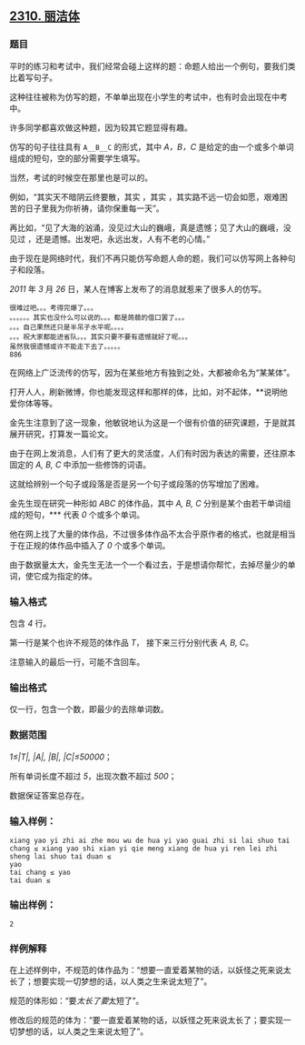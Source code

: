 ## [2310. 丽洁体](https://www.acwing.com/problem/content/2312/)

### 题目

平时的练习和考试中，我们经常会碰上这样的题：命题人给出一个例句，要我们类比着写句子。

这种往往被称为仿写的题，不单单出现在小学生的考试中，也有时会出现在中考中。

许多同学都喜欢做这种题，因为较其它题显得有趣。

仿写的句子往往具有 `A__B__C` 的形式，其中 *A，B，C* 是给定的由一个或多个单词组成的短句，空的部分需要学生填写。

当然，考试的时候空在那里也是可以的。

例如，“其实天不暗阴云终要散，其实 ，其实 ，其实路不远一切会如愿，艰难困苦的日子里我为你祈祷，请你保重每一天”。

再比如，“见了大海的汹涌，没见过大山的巍峨，真是遗憾；见了大山的巍峨，没见过 ，还是遗憾。出发吧，永远出发，人有不老的心情。”

由于现在是网络时代，我们不再只能仿写命题人命的题，我们可以仿写网上各种句子和段落。

*2011* 年 *3* 月 *26* 日，某人在博客上发布了的消息就惹来了很多人的仿写。

```
很难过吧。。。考得完爆了。。。
。。。。。。其实也没什么可以说的。。。都是蒟蒻的借口罢了。。。
。。。自己果然还只是半吊子水平呢。。。。
。。。祝大家都能进省队。。。其实只要不要有遗憾就好了呢。。。
虽然我很遗憾或许不能走下去了。。。。。
886
```

在网络上广泛流传的仿写，因为在某些地方有独到之处，大都被命名为“某某体”。

打开人人，刷新微博，你也能发现这样和那样的体，比如，对不起体，**说明他爱你体等等。

金先生注意到了这一现象，他敏锐地认为这是一个很有价值的研究课题，于是就其展开研究，打算发一篇论文。

由于在网上发消息，人们有了更大的灵活度，人们有时因为表达的需要，还往原本固定的 *A, B, C* 中添加一些修饰的词语。

这就给辨别一个句子或段落是否是另一个句子或段落的仿写增加了困难。

金先生现在研究一种形如 *A*B*C* 的体作品，其中 *A, B, C* 分别是某个由若干单词组成的短句，*** 代表 *0* 个或多个单词。

他在网上找了大量的体作品，不过很多体作品不太合乎原作者的格式，也就是相当于在正规的体作品中插入了 *0* 个或多个单词。

由于数据量太大，金先生无法一个一个看过去，于是想请你帮忙，去掉尽量少的单词，使它成为指定的体。

### 输入格式

包含 *4* 行。

第一行是某个也许不规范的体作品 *T*， 接下来三行分别代表 *A, B, C*。

注意输入的最后一行，可能不含回车。

### 输出格式

仅一行，包含一个数，即最少的去除单词数。

### 数据范围

*1≤|T|, |A|, |B|, |C|≤50000*；

所有单词长度不超过 *5*，出现次数不超过 *500*；

数据保证答案总存在。

### 输入样例：

```
xiang yao yi zhi ai zhe mou wu de hua yi yao guai zhi si lai shuo tai chang ≤ xiang yao shi xian yi qie meng xiang de hua yi ren lei zhi sheng lai shuo tai duan ≤
yao
tai chang ≤ yao
tai duan ≤
```

### 输出样例：

```
2
```

### 样例解释

在上述样例中，不规范的体作品为：“想要一直爱着某物的话，以妖怪之死来说太长了；想要实现一切梦想的话，以人类之生来说太短了”。

规范的体形如：“要*太长了要*太短了”。

修改后的规范的体为：“要一直爱着某物的话，以妖怪之死来说太长了；要实现一切梦想的话，以人类之生来说太短了”。
